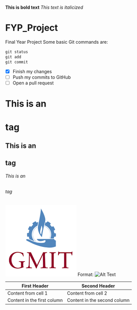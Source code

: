 **This is bold text**
*This text is italicized*
# FYP_Project
Final Year Project
Some basic Git commands are:
```
git status
git add
git commit
```

- [x] Finish my changes
- [ ] Push my commits to GitHub
- [ ] Open a pull request

# This is an <h1> tag
## This is an <h2> tag
###### This is an <h6> tag
  
  ![Gmit logo](/gmit.png)
Format: ![Alt Text](url)

First Header | Second Header
------------ | -------------
Content from cell 1 | Content from cell 2
Content in the first column | Content in the second column
